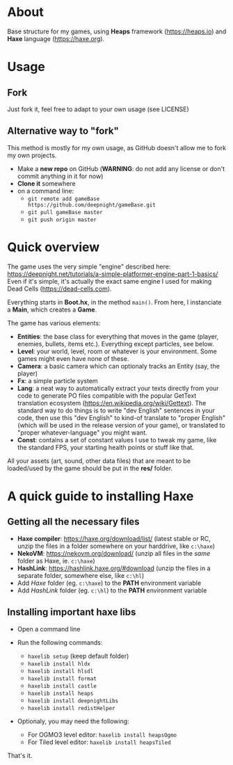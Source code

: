 # About

Base structure for my games, using **Heaps** framework (https://heaps.io) and **Haxe** language (https://haxe.org).

# Usage

## Fork

Just fork it, feel free to adapt to your own usage (see LICENSE)

## Alternative way to "fork"

This method is mostly for my own usage, as GitHub doesn't allow me to fork my own projects.

- Make a **new repo** on GitHub (**WARNING**: do not add any license or don't commit anything in it for now)
- **Clone it** somewhere
- on a command line:
  - `git remote add gameBase https://github.com/deepnight/gameBase.git`
  - `git pull gameBase master`
  - `git push origin master`

# Quick overview

The game uses the very simple "engine" described here: https://deepnight.net/tutorials/a-simple-platformer-engine-part-1-basics/
Even if it's simple, it's actually the exact same engine I used for making Dead Cells (https://dead-cells.com).

Everything starts in **Boot.hx**, in the method `main()`. From here, I instanciate a **Main**, which creates a **Game**.

The game has various elements:
- **Entities**: the base class for everything that moves in the game (player, enemies, bullets, items etc.). Everything except particles, see below.
- **Level**: your world, level, room or whatever is your environment. Some games might even have none of these.
- **Camera**: a basic camera which can optionaly tracks an Entity (say, the player)
- **Fx**: a simple particle system
- **Lang**: a neat way to automatically extract your texts directly from your code to generate PO files compatible with the popular GetText translation ecosystem (https://en.wikipedia.org/wiki/Gettext). The standard way to do things is to write "dev English" sentences in your code, then use this "dev English" to kind-of translate to "proper English" (which will be used in the release version of your game), or translated to "proper whatever-language" you might want.
- **Const**: contains a set of constant values I use to tweak my game, like the standard FPS, your starting health points or stuff like that.

All your assets (art, sound, other data files) that are meant to be loaded/used by the game should be put in the **res/** folder.

# A quick guide to installing Haxe

## Getting all the necessary files

 - **Haxe compiler**: https://haxe.org/download/list/ (latest stable or RC, unzip the files in a folder somewhere on your harddrive, like `c:\haxe`)
 - **NekoVM**: https://nekovm.org/download/ (unzip all files in the *same* folder as Haxe, ie. `c:\haxe`)
 - **HashLink**: https://hashlink.haxe.org/#download (unzip the files in a separate folder, somewhere else, like `c:\hl`)
 - Add *Haxe* folder (eg. `c:\haxe`) to the **PATH** environment variable
 - Add *HashLink* folder (eg. `c:\hl`) to the **PATH** environment variable

## Installing important haxe libs

- Open a command line
- Run the following commands:
    - `haxelib setup` (keep default folder)
    - `haxelib install hldx`
    - `haxelib install hlsdl`
    - `haxelib install format`
    - `haxelib install castle`
    - `haxelib install heaps`
    - `haxelib install deepnightLibs`
    - `haxelib install redistHelper`

- Optionaly, you may need the following:
    - For OGMO3 level editor: `haxelib install heapsOgmo`
    - For Tiled level editor: `haxelib install heapsTiled`

That's it.
